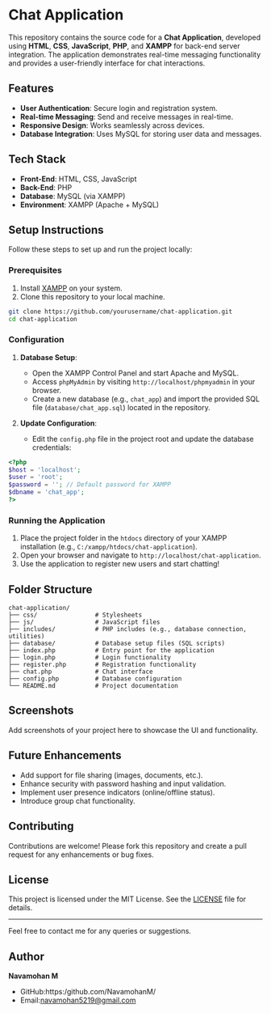 # Chat Application

This repository contains the source code for a **Chat Application**, developed using **HTML**, **CSS**, **JavaScript**, **PHP**, and **XAMPP** for back-end server integration. The application demonstrates real-time messaging functionality and provides a user-friendly interface for chat interactions.

## Features

- **User Authentication**: Secure login and registration system.
- **Real-time Messaging**: Send and receive messages in real-time.
- **Responsive Design**: Works seamlessly across devices.
- **Database Integration**: Uses MySQL for storing user data and messages.

## Tech Stack

- **Front-End**: HTML, CSS, JavaScript
- **Back-End**: PHP
- **Database**: MySQL (via XAMPP)
- **Environment**: XAMPP (Apache + MySQL)

## Setup Instructions

Follow these steps to set up and run the project locally:

### Prerequisites

1. Install [XAMPP](https://www.apachefriends.org/index.html) on your system.
2. Clone this repository to your local machine.

```bash
git clone https://github.com/yourusername/chat-application.git
cd chat-application
```

### Configuration

1. **Database Setup**:
   - Open the XAMPP Control Panel and start Apache and MySQL.
   - Access `phpMyAdmin` by visiting `http://localhost/phpmyadmin` in your browser.
   - Create a new database (e.g., `chat_app`) and import the provided SQL file (`database/chat_app.sql`) located in the repository.

2. **Update Configuration**:
   - Edit the `config.php` file in the project root and update the database credentials:

```php
<?php
$host = 'localhost';
$user = 'root';
$password = ''; // Default password for XAMPP
$dbname = 'chat_app';
?>
```

### Running the Application

1. Place the project folder in the `htdocs` directory of your XAMPP installation (e.g., `C:/xampp/htdocs/chat-application`).
2. Open your browser and navigate to `http://localhost/chat-application`.
3. Use the application to register new users and start chatting!

## Folder Structure

```
chat-application/
├── css/                # Stylesheets
├── js/                 # JavaScript files
├── includes/           # PHP includes (e.g., database connection, utilities)
├── database/           # Database setup files (SQL scripts)
├── index.php           # Entry point for the application
├── login.php           # Login functionality
├── register.php        # Registration functionality
├── chat.php            # Chat interface
├── config.php          # Database configuration
└── README.md           # Project documentation
```

## Screenshots

Add screenshots of your project here to showcase the UI and functionality.

## Future Enhancements

- Add support for file sharing (images, documents, etc.).
- Enhance security with password hashing and input validation.
- Implement user presence indicators (online/offline status).
- Introduce group chat functionality.

## Contributing

Contributions are welcome! Please fork this repository and create a pull request for any enhancements or bug fixes.

## License

This project is licensed under the MIT License. See the [LICENSE](LICENSE) file for details.

---

Feel free to contact me for any queries or suggestions.

## Author

**Navamohan M**

- GitHub:https:/github.com/NavamohanM/
- Email:navamohan5219@gmail.com
